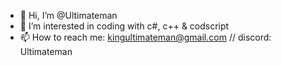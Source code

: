 - 👋 Hi, I’m @Ultimateman
- 👀 I’m interested in coding with  c#, c++ & codscript 
- 📫 How to reach me: kingultimateman@gmail.com // discord: Ultimateman

<!---
DevUltimateman/DevUltimateman is a ✨ special ✨ repository because its `README.md` (this file) appears on your GitHub profile.
You can click the Preview link to take a look at your changes.
--->

